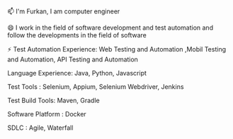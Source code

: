 📫 I'm Furkan, I am computer engineer

😄 I work in the field of software development and test automation and follow the developments in the field of software

⚡ Test Automation Experience: Web Testing and Automation ,Mobil Testing and Automation, API Testing and Automation

Language Experience: Java, Python, Javascript

Test Tools : Selenium, Appium, Selenium Webdriver, Jenkins

Test Build Tools: Maven, Gradle 

Software Platform : Docker

SDLC : Agile, Waterfall
